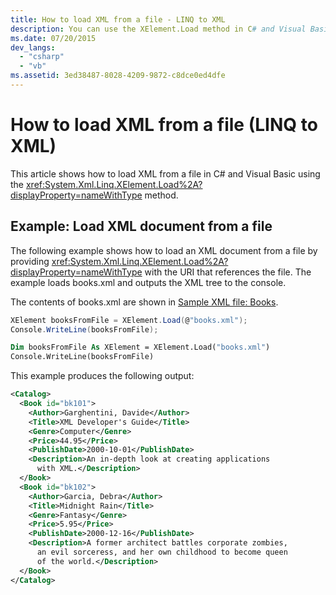 ```yaml
---
title: How to load XML from a file - LINQ to XML
description: You can use the XElement.Load method in C# and Visual Basic to load an XML document from a file.
ms.date: 07/20/2015
dev_langs:
  - "csharp"
  - "vb"
ms.assetid: 3ed38487-8028-4209-9872-c8dce0ed4dfe
---
```


# How to load XML from a file (LINQ to XML)

This article shows how to load XML from a file in C# and Visual Basic using the <xref:System.Xml.Linq.XElement.Load%2A?displayProperty=nameWithType> method.

## Example: Load XML document from a file

The following example shows how to load an XML document from a file by providing <xref:System.Xml.Linq.XElement.Load%2A?displayProperty=nameWithType> with the URI that references the file. The example loads books.xml and outputs the XML tree to the console.

The contents of books.xml are shown in [Sample XML file: Books](sample-xml-file-books.md).

```csharp
XElement booksFromFile = XElement.Load(@"books.xml");
Console.WriteLine(booksFromFile);
```

```vb
Dim booksFromFile As XElement = XElement.Load("books.xml")
Console.WriteLine(booksFromFile)
```

This example produces the following output:

```xml
<Catalog>
  <Book id="bk101">
    <Author>Garghentini, Davide</Author>
    <Title>XML Developer's Guide</Title>
    <Genre>Computer</Genre>
    <Price>44.95</Price>
    <PublishDate>2000-10-01</PublishDate>
    <Description>An in-depth look at creating applications
      with XML.</Description>
  </Book>
  <Book id="bk102">
    <Author>Garcia, Debra</Author>
    <Title>Midnight Rain</Title>
    <Genre>Fantasy</Genre>
    <Price>5.95</Price>
    <PublishDate>2000-12-16</PublishDate>
    <Description>A former architect battles corporate zombies,
      an evil sorceress, and her own childhood to become queen
      of the world.</Description>
  </Book>
</Catalog>
```
